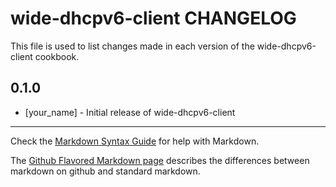 wide-dhcpv6-client CHANGELOG
============================

This file is used to list changes made in each version of the wide-dhcpv6-client cookbook.

0.1.0
-----
- [your_name] - Initial release of wide-dhcpv6-client

- - -
Check the [Markdown Syntax Guide](http://daringfireball.net/projects/markdown/syntax) for help with Markdown.

The [Github Flavored Markdown page](http://github.github.com/github-flavored-markdown/) describes the differences between markdown on github and standard markdown.
